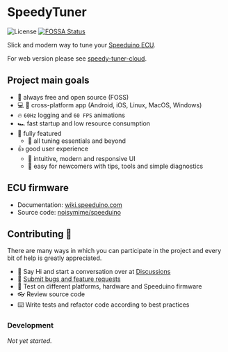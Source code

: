 # SpeedyTuner

![License](https://img.shields.io/github/license/speedy-tuner/speedy-tuner)
[![FOSSA Status](https://app.fossa.com/api/projects/git%2Bgithub.com%2Fspeedy-tuner%2Fspeedy-tuner.svg?type=shield)](https://app.fossa.com/projects/git%2Bgithub.com%2Fspeedy-tuner%2Fspeedy-tuner?ref=badge_shield)

Slick and modern way to tune your [Speeduino ECU](https://speeduino.com/).

For web version please see [speedy-tuner-cloud](https://github.com/speedy-tuner/speedy-tuner-cloud).

## Project main goals

- 🚀 always free and open source (FOSS)
- 💻 📱 cross-platform app (Android, iOS, Linux, MacOS, Windows)
- 🔥 `60Hz` logging and `60 FPS` animations
- 🏎 fast startup and low resource consumption
- 👏 fully featured
  - 🚗 all tuning essentials and beyond
- 👍 good user experience
  - 💎 intuitive, modern and responsive UI
  - 👶 easy for newcomers with tips, tools and simple diagnostics

## ECU firmware

- Documentation: [wiki.speeduino.com](https://wiki.speeduino.com/)
- Source code: [noisymime/speeduino](https://github.com/noisymime/speeduino)

## Contributing 🤝

There are many ways in which you can participate in the project and every bit of help is greatly appreciated.

- 👋 Say Hi and start a conversation over at [Discussions](https://github.com/speedy-tuner/speedy-tuner/discussions)
- 🐞 [Submit bugs and feature requests](https://github.com/speedy-tuner/speedy-tuner/issues)
- 🧪 Test on different platforms, hardware and Speeduino firmware
- 👓 Review source code
- ⌨️ Write tests and refactor code according to best practices

### Development

*Not yet started.*
